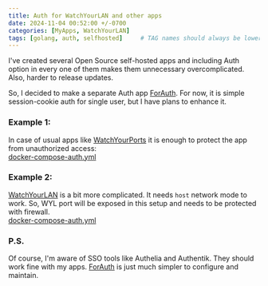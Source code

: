 ```yaml
---
title: Auth for WatchYourLAN and other apps
date: 2024-11-04 00:52:00 +/-0700
categories: [MyApps, WatchYourLAN]
tags: [golang, auth, selfhosted]     # TAG names should always be lowercase
---
```


I've created several Open Source self-hosted apps and including Auth option in every one of them makes them unnecessary overcomplicated. Also, harder to release updates.

So, I decided to make a separate Auth app [ForAuth](https://github.com/aceberg/ForAuth). For now, it is simple session-cookie auth for single user, but I have plans to enhance it.

### Example 1:
In case of usual apps like [WatchYourPorts](https://github.com/aceberg/WatchYourPorts) it is enough to protect the app from unauthorized access:   
[docker-compose-auth.yml](https://github.com/aceberg/WatchYourPorts/blob/main/docker-compose-auth.yml)

### Example 2:
[WatchYourLAN](https://github.com/aceberg/WatchYourLAN) is a bit more complicated. It needs `host` network mode to work. So, WYL port will be exposed in this setup and needs to be protected with firewall.   
[docker-compose-auth.yml](https://github.com/aceberg/WatchYourLAN/blob/main/docker-compose-auth.yml)

### P.S.
Of course, I'm aware of SSO tools like Authelia and Authentik. They should work fine with my apps. [ForAuth](https://github.com/aceberg/ForAuth) is just much simpler to configure and maintain.